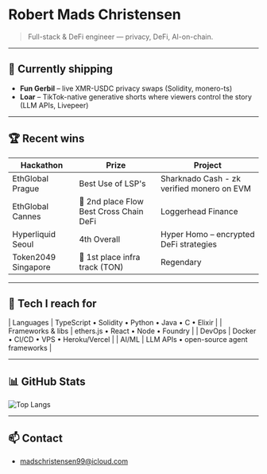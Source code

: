 <!-- README.md -->
# Robert Mads Christensen

> Full-stack & DeFi engineer — privacy, DeFi, AI-on-chain.

---

## 🔭 Currently shipping

- **Fun Gerbil** – live XMR-USDC privacy swaps (Solidity, monero-ts)  
- **Loar** – TikTok-native generative shorts where viewers control the story (LLM APIs, Livepeer)  

---
## 🏆 Recent wins

| Hackathon | Prize | Project |
|-----------|-------|---------|
| EthGlobal Prague | Best Use of LSP's | Sharknado Cash - zk verified monero on EVM |
| EthGlobal Cannes | 🥈 2nd place Flow Best Cross Chain DeFi | Loggerhead Finance |
| Hyperliquid Seoul | 4th Overall | Hyper Homo – encrypted DeFi strategies |
| Token2049 Singapore | 🥇 1st place infra track (TON) | Regendary |

---

## 🧰 Tech I reach for

| Languages | TypeScript • Solidity • Python • Java • C • Elixir |
| Frameworks & libs | ethers.js • React • Node • Foundry |
| DevOps | Docker • CI/CD • VPS • Heroku/Vercel |
| AI/ML | LLM APIs • open-source agent frameworks |

---

## 📊 GitHub Stats

![Top Langs](https://github-readme-stats.vercel.app/api/top-langs/?username=madschristensen99&theme=transparent&hide_border=true&layout=compact)

---

## 📫 Contact

- madschristensen99@icloud.com  
